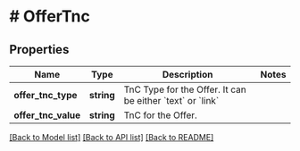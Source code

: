 # # OfferTnc

## Properties

Name | Type | Description | Notes
------------ | ------------- | ------------- | -------------
**offer_tnc_type** | **string** | TnC Type for the Offer. It can be either &#x60;text&#x60; or &#x60;link&#x60; |
**offer_tnc_value** | **string** | TnC for the Offer. |

[[Back to Model list]](../../README.md#models) [[Back to API list]](../../README.md#endpoints) [[Back to README]](../../README.md)
